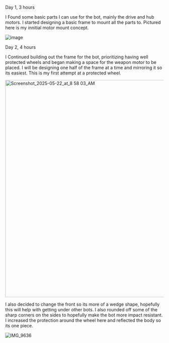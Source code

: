 Day 1, 3 hours 

I Found some basic parts I can use for the bot, mainly the drive and hub motors. I started designing a basic frame to mount all the parts to. Pictured here is my innitial motor mount concept. 

![image](https://github.com/user-attachments/assets/cef81466-e99b-436f-84a9-11f4e70343bd)

Day 2, 4 hours

I Continued building out the frame for the bot, prioritizing having well protected wheels and began making a space for the weapon motor to be placed. I will be designing one half of the frame at a time and mirroring it so its easiest. This is my first attempt at a protected wheel.

<img width="691" alt="Screenshot_2025-05-22_at_8 58 03_AM" src="https://github.com/user-attachments/assets/3287745b-82e0-470f-a462-248a99b571be" />

I also decided to change the front so its more of a wedge shape, hopefully this will help with getting under other bots. I also rounded off some of the sharp corners on the sides to hopefully make the bot more impact resistant. I increased the protection around the wheel here and reflected the body so its one piece.

![IMG_9636](https://github.com/user-attachments/assets/12c9688b-8044-43b9-9c96-6ad03f3dc274)
